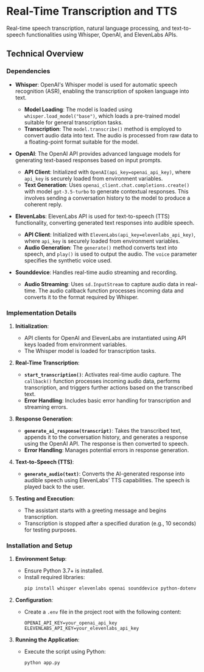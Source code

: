 # Real-Time Transcription and TTS

Real-time speech transcription, natural language processing, and text-to-speech functionalities using Whisper, OpenAI, and ElevenLabs APIs.

## Technical Overview

### Dependencies

- **Whisper**: OpenAI's Whisper model is used for automatic speech recognition (ASR), enabling the transcription of spoken language into text.
    - **Model Loading**: The model is loaded using `whisper.load_model("base")`, which loads a pre-trained model suitable for general transcription tasks.
    - **Transcription**: The `model.transcribe()` method is employed to convert audio data into text. The audio is processed from raw data to a floating-point format suitable for the model.

- **OpenAI**: The OpenAI API provides advanced language models for generating text-based responses based on input prompts.
    - **API Client**: Initialized with `OpenAI(api_key=openai_api_key)`, where `api_key` is securely loaded from environment variables.
    - **Text Generation**: Uses `openai_client.chat.completions.create()` with model `gpt-3.5-turbo` to generate contextual responses. This involves sending a conversation history to the model to produce a coherent reply.

- **ElevenLabs**: ElevenLabs API is used for text-to-speech (TTS) functionality, converting generated text responses into audible speech.
    - **API Client**: Initialized with `ElevenLabs(api_key=elevenlabs_api_key)`, where `api_key` is securely loaded from environment variables.
    - **Audio Generation**: The `generate()` method converts text into speech, and `play()` is used to output the audio. The `voice` parameter specifies the synthetic voice used.

- **Sounddevice**: Handles real-time audio streaming and recording.
    - **Audio Streaming**: Uses `sd.InputStream` to capture audio data in real-time. The audio callback function processes incoming data and converts it to the format required by Whisper.


### Implementation Details

1. **Initialization**:
   - API clients for OpenAI and ElevenLabs are instantiated using API keys loaded from environment variables.
   - The Whisper model is loaded for transcription tasks.

2. **Real-Time Transcription**:
   - **`start_transcription()`**: Activates real-time audio capture. The `callback()` function processes incoming audio data, performs transcription, and triggers further actions based on the transcribed text.
   - **Error Handling**: Includes basic error handling for transcription and streaming errors.

3. **Response Generation**:
   - **`generate_ai_response(transcript)`**: Takes the transcribed text, appends it to the conversation history, and generates a response using the OpenAI API. The response is then converted to speech.
   - **Error Handling**: Manages potential errors in response generation.

4. **Text-to-Speech (TTS)**:
   - **`generate_audio(text)`**: Converts the AI-generated response into audible speech using ElevenLabs’ TTS capabilities. The speech is played back to the user.

5. **Testing and Execution**:
   - The assistant starts with a greeting message and begins transcription.
   - Transcription is stopped after a specified duration (e.g., 10 seconds) for testing purposes.

### Installation and Setup

1. **Environment Setup**:
   - Ensure Python 3.7+ is installed.
   - Install required libraries:
     ```bash
     pip install whisper elevenlabs openai sounddevice python-dotenv numpy
     ```

2. **Configuration**:
   - Create a `.env` file in the project root with the following content:
     ```
     OPENAI_API_KEY=your_openai_api_key
     ELEVENLABS_API_KEY=your_elevenlabs_api_key
     ```

3. **Running the Application**:
   - Execute the script using Python:
     ```bash
     python app.py
     ```
